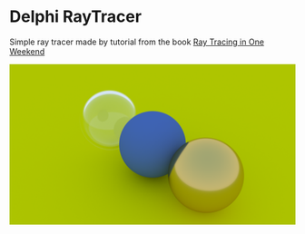 # Delphi RayTracer
Simple ray tracer made by tutorial from the book [Ray Tracing in One Weekend](http://www.amazon.com/Ray-Tracing-Weekend-Peter-Shirley-ebook/dp/B01B5AODD8)

![](Images/Renders/IsItCorrectFrensel_1500rpp.png)